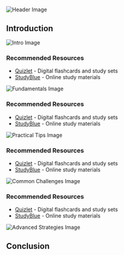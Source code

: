 # 


![Header Image](https://fal.media/files/monkey/NHGzr9A7aLQN0xSisYjWC.png)

## Introduction


![Intro Image](https://fal.media/files/kangaroo/4mmt55XQDkGSoOyDc1SCM.png)



### Recommended Resources
- [Quizlet](https://quizlet.com/) - Digital flashcards and study sets
- [StudyBlue](https://www.studyblue.com/) - Online study materials


![Fundamentals Image](https://fal.media/files/tiger/-gr6XK3FWKB5kVwPn-7NV.png)



### Recommended Resources
- [Quizlet](https://quizlet.com/) - Digital flashcards and study sets
- [StudyBlue](https://www.studyblue.com/) - Online study materials


![Practical Tips Image](https://fal.media/files/panda/ItfUUOI8SODjbAUafJ794.png)



### Recommended Resources
- [Quizlet](https://quizlet.com/) - Digital flashcards and study sets
- [StudyBlue](https://www.studyblue.com/) - Online study materials


![Common Challenges Image](https://fal.media/files/monkey/lpPmU7KW_0tNuL1vB3KtM.png)



### Recommended Resources
- [Quizlet](https://quizlet.com/) - Digital flashcards and study sets
- [StudyBlue](https://www.studyblue.com/) - Online study materials


![Advanced Strategies Image](https://fal.media/files/panda/2HfpvWsGwA8IkKCfe9kE6.png)

## Conclusion

